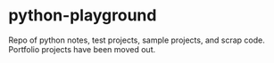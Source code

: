 # python-playground
Repo of python notes, test projects, sample projects, and scrap code. Portfolio projects have been moved out.
